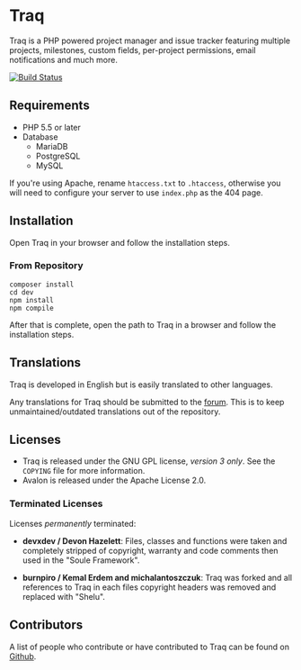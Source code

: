 Traq
======

Traq is a PHP powered project manager and issue tracker featuring multiple projects,
milestones, custom fields, per-project permissions, email notifications and much more.

[![Build Status](https://travis-ci.org/nirix/traq.svg?branch=master)](https://travis-ci.org/nirix/traq)

Requirements
------------

- PHP 5.5 or later
- Database
  - MariaDB
  - PostgreSQL
  - MySQL

If you're using Apache, rename `htaccess.txt` to `.htaccess`, otherwise you will
need to configure your server to use `index.php` as the 404 page.

Installation
------------

Open Traq in your browser and follow the installation steps.

### From Repository

```shell
composer install
cd dev
npm install
npm compile
```

After that is complete, open the path to Traq in a browser and follow the
installation steps.

Translations
------------

Traq is developed in English but is easily translated to other languages.

Any translations for Traq should be submitted to the [forum](https://forum.traq.io).
This is to keep unmaintained/outdated translations out of the repository.

Licenses
-------

* Traq is released under the GNU GPL license, _version 3 only_. See the `COPYING`
  file for more information.
* Avalon is released under the Apache License 2.0.

### Terminated Licenses ###

Licenses _permanently_ terminated:

* **devxdev / Devon Hazelett**:
  Files, classes and functions were taken and completely stripped of copyright,
  warranty and code comments then used in the "Soule Framework".

* **burnpiro / Kemal Erdem and michalantoszczuk**:
  Traq was forked and all references to Traq in each files copyright headers was
  removed and replaced with "Shelu".

Contributors
------------

A list of people who contribute or have contributed to Traq can be found on
[Github](https://github.com/nirix/traq/graphs/contributors).
